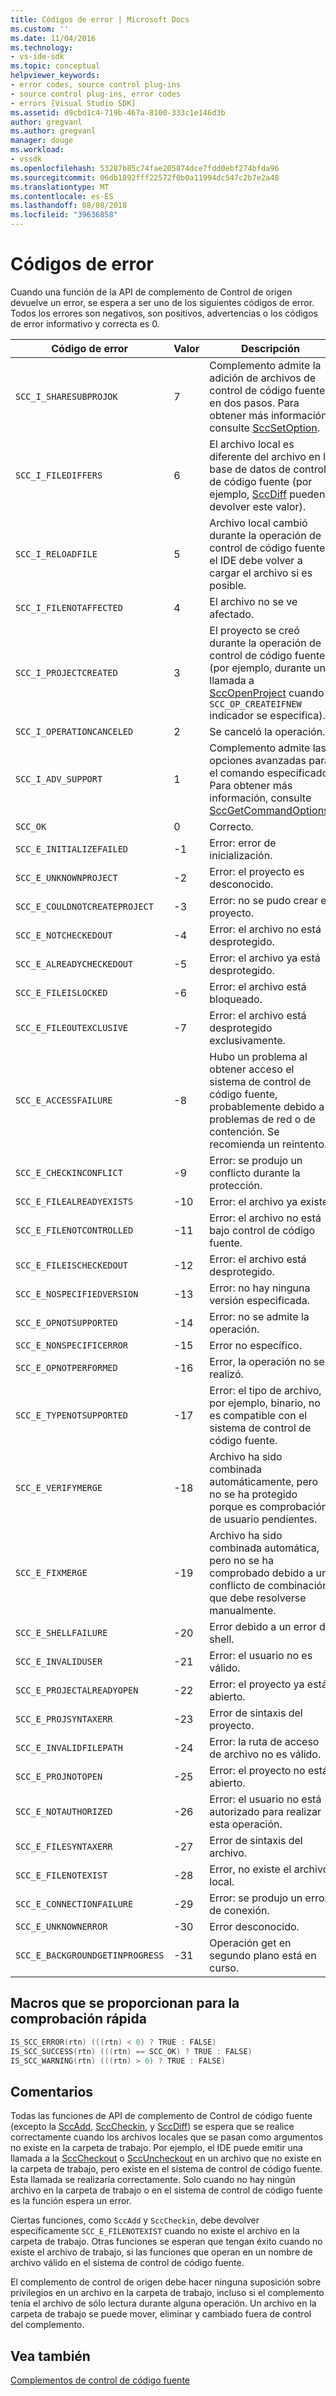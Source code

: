 ```yaml
---
title: Códigos de error | Microsoft Docs
ms.custom: ''
ms.date: 11/04/2016
ms.technology:
- vs-ide-sdk
ms.topic: conceptual
helpviewer_keywords:
- error codes, source control plug-ins
- source control plug-ins, error codes
- errors [Visual Studio SDK]
ms.assetid: d9cbd1c4-719b-467a-8100-333c1e146d3b
author: gregvanl
ms.author: gregvanl
manager: douge
ms.workload:
- vssdk
ms.openlocfilehash: 53287b85c74fae205874dce7fdd0ebf274bfda96
ms.sourcegitcommit: 06db1892fff22572f0b0a11994dc547c2b7e2a48
ms.translationtype: MT
ms.contentlocale: es-ES
ms.lasthandoff: 08/08/2018
ms.locfileid: "39636858"
---
```

# <a name="error-codes"></a>Códigos de error
Cuando una función de la API de complemento de Control de origen devuelve un error, se espera a ser uno de los siguientes códigos de error. Todos los errores son negativos, son positivos, advertencias o los códigos de error informativo y correcta es 0.  
  
|Código de error|Valor|Descripción|  
|----------------|-----------|-----------------|  
|`SCC_I_SHARESUBPROJOK`|7|Complemento admite la adición de archivos de control de código fuente en dos pasos. Para obtener más información, consulte [SccSetOption](../extensibility/sccsetoption-function.md).|  
|`SCC_I_FILEDIFFERS`|6|El archivo local es diferente del archivo en la base de datos de control de código fuente (por ejemplo, [SccDiff](../extensibility/sccdiff-function.md) pueden devolver este valor).|  
|`SCC_I_RELOADFILE`|5|Archivo local cambió durante la operación de control de código fuente; el IDE debe volver a cargar el archivo si es posible.|  
|`SCC_I_FILENOTAFFECTED`|4|El archivo no se ve afectado.|  
|`SCC_I_PROJECTCREATED`|3|El proyecto se creó durante la operación de control de código fuente (por ejemplo, durante una llamada a [SccOpenProject](../extensibility/sccopenproject-function.md) cuando `SCC_OP_CREATEIFNEW` indicador se especifica).|  
|`SCC_I_OPERATIONCANCELED`|2|Se canceló la operación.|  
|`SCC_I_ADV_SUPPORT`|1|Complemento admite las opciones avanzadas para el comando especificado. Para obtener más información, consulte [SccGetCommandOptions](../extensibility/sccgetcommandoptions-function.md).|  
|`SCC_OK`|0|Correcto.|  
|`SCC_E_INITIALIZEFAILED`|-1|Error: error de inicialización.|  
|`SCC_E_UNKNOWNPROJECT`|-2|Error: el proyecto es desconocido.|  
|`SCC_E_COULDNOTCREATEPROJECT`|-3|Error: no se pudo crear el proyecto.|  
|`SCC_E_NOTCHECKEDOUT`|-4|Error: el archivo no está desprotegido.|  
|`SCC_E_ALREADYCHECKEDOUT`|-5|Error: el archivo ya está desprotegido.|  
|`SCC_E_FILEISLOCKED`|-6|Error: el archivo está bloqueado.|  
|`SCC_E_FILEOUTEXCLUSIVE`|-7|Error: el archivo está desprotegido exclusivamente.|  
|`SCC_E_ACCESSFAILURE`|-8|Hubo un problema al obtener acceso el sistema de control de código fuente, probablemente debido a problemas de red o de contención. Se recomienda un reintento.|  
|`SCC_E_CHECKINCONFLICT`|-9|Error: se produjo un conflicto durante la protección.|  
|`SCC_E_FILEALREADYEXISTS`|-10|Error: el archivo ya existe.|  
|`SCC_E_FILENOTCONTROLLED`|-11|Error: el archivo no está bajo control de código fuente.|  
|`SCC_E_FILEISCHECKEDOUT`|-12|Error: el archivo está desprotegido.|  
|`SCC_E_NOSPECIFIEDVERSION`|-13|Error: no hay ninguna versión especificada.|  
|`SCC_E_OPNOTSUPPORTED`|-14|Error: no se admite la operación.|  
|`SCC_E_NONSPECIFICERROR`|-15|Error no específico.|  
|`SCC_E_OPNOTPERFORMED`|-16|Error, la operación no se realizó.|  
|`SCC_E_TYPENOTSUPPORTED`|-17|Error: el tipo de archivo, por ejemplo, binario, no es compatible con el sistema de control de código fuente.|  
|`SCC_E_VERIFYMERGE`|-18|Archivo ha sido combinada automáticamente, pero no se ha protegido porque es comprobación de usuario pendientes.|  
|`SCC_E_FIXMERGE`|-19|Archivo ha sido combinada automática, pero no se ha comprobado debido a un conflicto de combinación que debe resolverse manualmente.|  
|`SCC_E_SHELLFAILURE`|-20|Error debido a un error de shell.|  
|`SCC_E_INVALIDUSER`|-21|Error: el usuario no es válido.|  
|`SCC_E_PROJECTALREADYOPEN`|-22|Error: el proyecto ya está abierto.|  
|`SCC_E_PROJSYNTAXERR`|-23|Error de sintaxis del proyecto.|  
|`SCC_E_INVALIDFILEPATH`|-24|Error: la ruta de acceso de archivo no es válido.|  
|`SCC_E_PROJNOTOPEN`|-25|Error: el proyecto no está abierto.|  
|`SCC_E_NOTAUTHORIZED`|-26|Error: el usuario no está autorizado para realizar esta operación.|  
|`SCC_E_FILESYNTAXERR`|-27|Error de sintaxis del archivo.|  
|`SCC_E_FILENOTEXIST`|-28|Error, no existe el archivo local.|  
|`SCC_E_CONNECTIONFAILURE`|-29|Error: se produjo un error de conexión.|  
|`SCC_E_UNKNOWNERROR`|-30|Error desconocido.|  
|`SCC_E_BACKGROUNDGETINPROGRESS`|-31|Operación get en segundo plano está en curso.|  
  
## <a name="macros-provided-for-quick-checking"></a>Macros que se proporcionan para la comprobación rápida  
  
```cpp  
IS_SCC_ERROR(rtn) (((rtn) < 0) ? TRUE : FALSE)  
IS_SCC_SUCCESS(rtn) (((rtn) == SCC_OK) ? TRUE : FALSE)  
IS_SCC_WARNING(rtn) (((rtn) > 0) ? TRUE : FALSE)  
```  
  
## <a name="remarks"></a>Comentarios  
 Todas las funciones de API de complemento de Control de código fuente (excepto la [SccAdd](../extensibility/sccadd-function.md), [SccCheckin](../extensibility/scccheckin-function.md), y [SccDiff](../extensibility/sccdiff-function.md)) se espera que se realice correctamente cuando los archivos locales que se pasan como argumentos no existe en la carpeta de trabajo. Por ejemplo, el IDE puede emitir una llamada a la [SccCheckout](../extensibility/scccheckout-function.md) o [SccUncheckout](../extensibility/sccuncheckout-function.md) en un archivo que no existe en la carpeta de trabajo, pero existe en el sistema de control de código fuente. Esta llamada se realizaría correctamente. Solo cuando no hay ningún archivo en la carpeta de trabajo o en el sistema de control de código fuente es la función espera un error.  
  
 Ciertas funciones, como `SccAdd` y `SccCheckin`, debe devolver específicamente `SCC_E_FILENOTEXIST` cuando no existe el archivo en la carpeta de trabajo. Otras funciones se esperan que tengan éxito cuando no existe el archivo de trabajo, si las funciones que operan en un nombre de archivo válido en el sistema de control de código fuente.  
  
 El complemento de control de origen debe hacer ninguna suposición sobre privilegios en un archivo en la carpeta de trabajo, incluso si el complemento tenía el archivo de sólo lectura durante alguna operación. Un archivo en la carpeta de trabajo se puede mover, eliminar y cambiado fuera de control del complemento.  
  
## <a name="see-also"></a>Vea también  
 [Complementos de control de código fuente](../extensibility/source-control-plug-ins.md)